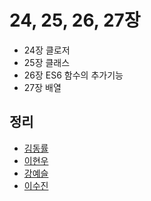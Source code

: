 # 24, 25, 26, 27장
- 24장 클로저
- 25장 클래스
- 26장 ES6 함수의 추가기능
- 27장 배열

## 정리
- [김동률](dongryul.md)
- [이현우]()
- [강예슬]()
- [이수진](sjlee.md)
